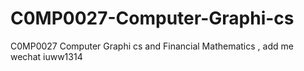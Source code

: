 # C0MP0027-Computer-Graphi-cs
C0MP0027 Computer Graphi cs and Financial Mathematics , add me wechat iuww1314
